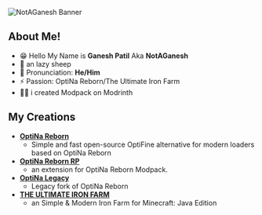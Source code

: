 ![NotAGanesh Banner](https://capsule-render.vercel.app/api?type=waving&height=300&color=ff7300&text=NotAGanesh&textBg=false&fontColor=FFFFFF)


## About Me!
- 😁 Hello My Name is **Ganesh Patil** Aka **NotAGanesh**
- 🐑 an lazy sheep 
- 🧑 Pronunciation: **He/Him** 
- ⚡ Passion: OptiNa Reborn/The Ultimate Iron Farm
- 👨‍🎨 i created Modpack on Modrinth

## My Creations
- **[OptiNa Reborn](https://modrinth.com/modpack/optina-reborn)**
    - Simple and fast open-source OptiFine alternative for modern loaders based on OptiNa Reborn
- **[OptiNa Reborn RP](https://modrinth.com/modpack/optina-reborn-rp)**
    - an extension for OptiNa Reborn Modpack.
- **[OptiNa Legacy](https://modrinth.com/modpack/optina-fabric)**
    - Legacy fork of OptiNa Reborn
- **[THE ULTIMATE IRON FARM](https://www.planetminecraft.com/project/iron-farm-5845479/)**
    - an Simple & Modern Iron Farm for Minecraft: Java Edition
